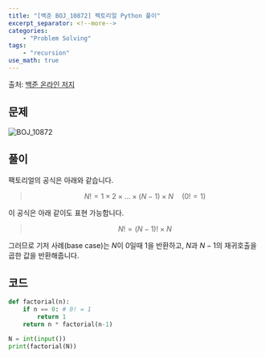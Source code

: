 ```yaml
---
title: "[백준 BOJ_10872] 팩토리얼 Python 풀이"
excerpt_separator: <!--more-->
categories: 
    - "Problem Solving"
tags: 
    - "recursion"
use_math: true
---
```

출처: [백준 온라인 저지](https://www.acmicpc.net/problem/10872)

## 문제
![BOJ_10872](https://user-images.githubusercontent.com/59808674/114319347-0e059a00-9b4c-11eb-9abe-fbb6924eee75.PNG)

## 풀이

팩토리얼의 공식은 아래와 같습니다.

 > $$N! = 1 \times 2 \times \dots \times \left(N-1\right) \times N \quad \left(0! = 1\right)$$  

이 공식은 아래 같이도 표현 가능합니다.

 > $$N! = (N-1)! \times N$$  

그러므로 기저 사례(base case)는 $N$이 0일때 1을 반환하고, $N$과 $N-1$의 재귀호출을 곱한 값을 반환해줍니다.

## 코드
```python
def factorial(n):
    if n == 0: # 0! = 1
        return 1
    return n * factorial(n-1)

N = int(input())
print(factorial(N))
```